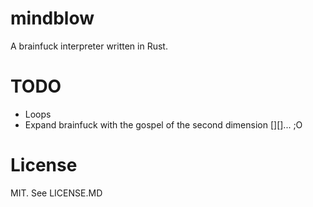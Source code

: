 # mindblow
A brainfuck interpreter written in Rust.

# TODO
* Loops
* Expand brainfuck with the gospel of the second dimension [][]... ;O

# License
MIT.
See LICENSE.MD

